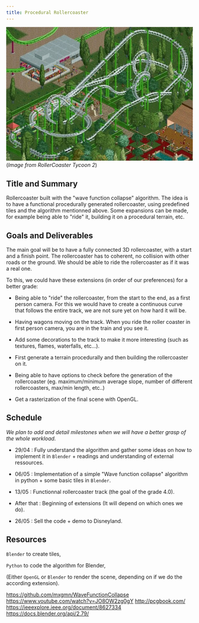 ```yaml
---
title: Procedural Rollercoaster
---
```


![Example of end result](example.jpg)
(_Image from RollerCoaster Tycoon 2_)

## Title and Summary

Rollercoaster built with the "wave function collapse" algorithm. The idea is to have a functional procedurally generated rollercoaster, using predefined tiles and the algorithm mentionned above. Some expansions can be made, for example being able to "ride" it, building it on a procedural terrain, etc.

## Goals and Deliverables

The main goal will be to have a fully connected 3D rollercoaster, with a start and a finish point. The rollercoaster has to coherent, no collision with other roads or the ground. We should be able to ride the rollercoaster as if it was a real one.

To this, we could have these extensions (in order of our preferences) for a better grade:

- Being able to "ride" the rollercoaster, from the start to the end, as a first person camera. For this we would have to create a continuous curve that follows the entire track, we are not sure yet on how hard it will be.

- Having wagons moving on the track. When you ride the roller coaster in first person camera, you are in the train and you see it.

- Add some decorations to the track to make it more interesting (such as textures, flames, waterfalls, etc...).

- First generate a terrain procedurally and then building the rollercoaster on it.

- Being able to have options to check before the generation of the rollercoaster (eg. maximum/minimum average slope, number of different rollercoasters, max/min length, etc..)

- Get a rasterization of the final scene with OpenGL.

## Schedule
*We plan to add and detail milestones when we will have a better grasp of the whole workload.*

- 29/04 : Fully understand the algorithm and gather some ideas on how to implement it in `Blender` + readings and understanding of external ressources.

- 06/05 : Implementation of a simple "Wave function collapse" algorithm in python + some basic tiles in `Blender`.

- 13/05 : Functionnal rollercoaster track (the goal of the grade 4.0).

- After that : Beginning of extensions (It will depend on which ones we do).

- 26/05 : Sell the code + demo to Disneyland.

## Resources

`Blender` to create tiles,

`Python` to code the algorithm for Blender,

(Either `OpenGL` or `Blender` to render the scene, depending on if we do the according extension).

https://github.com/mxgmn/WaveFunctionCollapse
https://www.youtube.com/watch?v=JO8OW2zg0gY
http://pcgbook.com/
https://ieeexplore.ieee.org/document/8627334
https://docs.blender.org/api/2.79/
